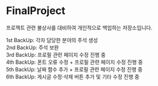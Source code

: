 # FinalProject
프로젝트 관련 불상사를 대비하여 개인적으로 백업하는 저장소입니다.

1st BackUp: 각자 담당한 분야의 주석 생성<br>
2nd BackUp: 주석 보완<br>
3rd BackUp: 프로필 관련 페이지 수정 진행 중<br>
4th BackUp: 폰트 오류 수정 + 프로필 관련 페이지 수정 진행 중<br>
5th BackUp: 날짜 함수 추가 + 프로필 관련 페이지 수정 진행 중<br>
6th BackUp: 게시글 수정·삭제 버튼 추가 및 기타 수정 진행 중<br>
